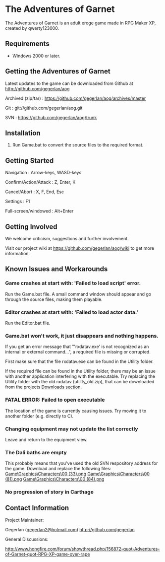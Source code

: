 # The Adventures of Garnet

The Adventures of Garnet is an adult eroge game made in RPG Maker XP, created by qwerty123000.


## Requirements

* Windows 2000 or later.


## Getting the Adventures of Garnet

Latest updates to the game can be downloaded from Github at http://github.com/gegerlan/aog

Archived (zip/tar) : https://github.com/gegerlan/aog/archives/master

Git : git://github.com/gegerlan/aog.git

SVN : https://github.com/gegerlan/aog/trunk


## Installation

1. Run Game.bat to convert the source files to the required format.

## Getting Started

Navigation : Arrow-keys, WASD-keys

Confirm/Action/Attack : Z, Enter, K

Cancel/Abort : X, F, End, Esc

Settings : F1

Full-screen/windowed : Alt+Enter


## Getting Involved

We welcome criticism, suggestions and further involvement.

Visit our project wiki at https://github.com/gegerlan/aog/wiki to get more information.


## Known Issues and Workarounds

### Game crashes at start with: 'Failed to load script' error.

Run the Game.bat file. A small command window should appear and go through the source files, making them playable. 

### Editor crashes at start with: 'Failed to load actor data.'

Run the Editor.bat file.

### Game.bat won't work, it just disappears and nothing happens.

If you get an error message that "'rxdatav.exe' is not recognized as an internal or external command...", a required file is missing or corrupted.

First make sure that the file rxdatav.exe can be found in the Utility folder.

If the required file can be found in the Utility folder, there may be an issue with another application interfering with the executable. Try replacing the Utility folder with the old rxdatav (utility_old.zip), that can be downloaded from the projects [Downloads section](https://github.com/gegerlan/aog/downloads).

### FATAL ERROR: Failed to open executable

The location of the game is currently causing issues. Try moving it to another folder (e.g. directly to C).

### Changing equipment may not update the list correctly

Leave and return to the equipment view.

### The Dali baths are empty

This probably means that you've used the old SVN respository address for the game. Download and replace the following files: 
[Game\Graphics\Characters\00 (33).png](https://github.com/gegerlan/aog/raw/master/Game/Graphics/Characters/00%20%2833%29.png) 
[Game\Graphics\Characters\00 (81).png](https://github.com/gegerlan/aog/raw/master/Game/Graphics/Characters/00%20%2881%29.png) 
[Game\Graphics\Characters\00 (84).png](https://github.com/gegerlan/aog/raw/master/Game/Graphics/Characters/00%20%2884%29.png) 

### No progression of story in Carthage

## Contact Information

Project Maintainer:

Gegerlan (gegerlan2@hotmail.com) http://github.com/gegerlan


General Discussions:

http://www.hongfire.com/forum/showthread.php/156872-quot-Adventures-of-Garnet-quot-RPG-XP-game-over-rape
